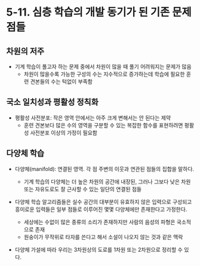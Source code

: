 # 5-11. 심층 학습의 개발 동기가 된 기존 문제점들

## 차원의 저주

* 기계 학습이 풀고자 하는 문제 중에서 차원이 많을 때 풀기 어려워지는 문제가 많음
    * 차원이 많을수록 가능한 구성의 수는 지수적으로 증가하는데 학습에 필요한 훈련 견본들의 수는 턱없이 부족함

## 국소 일치성과 평활성 정칙화

* 평활성 사전분포: 작은 영역 안에서는 아주 크게 변해서는 안 된다는 제약
    * 훈련 견본보다 많은 수의 영역을 구분할 수 있는 복잡한 함수를 표현하려면 평활성 사전분포 이상의 가정이 필요함

## 다양체 학습

* 다양체(manifold): 연결된 영역. 각 점 주변의 이웃과 연관된 점들의 집합을 말하다.
    * 기계 학습의 다양체는 더 높은 차원의 공간에 내장된, 그러나 그보다 낮은 차원 또는 자유도로도 잘 근사할 수 있는 일단의 연결된 점들

* 다양체 학습 알고리즘들은 실수 공간의 대부분이 유효하지 않은 입력으로 구성되고 흥미로운 입력들은 일부 점들로 이루어진 몇몇 다양체에만 존재한다고 가정한다.
    * 세상에는 수없이 많은 종류의 소리가 존재하지만 사람의 음성의 파형은 국소적으로 존재
    * 원숭이가 무작위로 타자를 쓴다고 해서 소설이 나오지 않는 것과 같은 맥락

* 다양체 가설에 따라 우리는 3차원상의 도로를 1차원 또는 2차원으로 정리할 수 있다.
